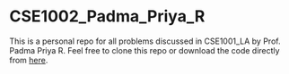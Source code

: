 # CSE1002_Padma_Priya_R
This is a personal repo for all problems discussed in CSE1001_LA by Prof. Padma Priya R.
Feel free to clone this repo or download the code directly from [here](https://github.com/pranavkarande/CSE1002_Padma_Priya_R/archive/3.0.zip).

